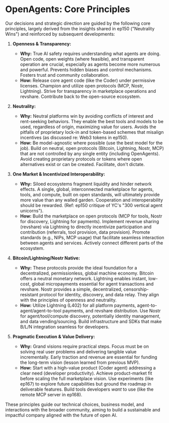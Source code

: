 # OpenAgents: Core Principles

Our decisions and strategic direction are guided by the following core principles, largely derived from the insights shared in ep150 ("Neutrality Wins") and reinforced by subsequent developments:

1.  **Openness & Transparency:**
    *   **Why:** True AI safety requires understanding what agents are doing. Open code, open weights (where feasible), and transparent operation are crucial, especially as agents become more numerous and powerful. Prevents hidden biases and control mechanisms. Fosters trust and community collaboration.
    *   **How:** Release core agent code (like the Coder) under permissive licenses. Champion and utilize open protocols (MCP, Nostr, Lightning). Strive for transparency in marketplace operations and revshare. Contribute back to the open-source ecosystem.

2.  **Neutrality:**
    *   **Why:** Neutral platforms win by avoiding conflicts of interest and rent-seeking behaviors. They enable the best tools and models to be used, regardless of origin, maximizing value for users. Avoids the pitfalls of proprietary lock-in and token-based schemes that misalign incentives (as discussed re: Web3 tokens in ep150).
    *   **How:** Be model-agnostic where possible (use the best model for the job). Build on neutral, open protocols (Bitcoin, Lightning, Nostr, MCP) that are not controlled by any single entity (including OpenAgents). Avoid creating proprietary protocols or tokens where open alternatives exist or can be created. Facilitate, don't dictate.

3.  **One Market & Incentivized Interoperability:**
    *   **Why:** Siloed ecosystems fragment liquidity and hinder network effects. A single, global, interconnected marketplace for agents, tools, and compute, built on open standards, will ultimately provide more value than any walled garden. Cooperation and interoperability should be rewarded. (Ref: ep150 critique of YC's "300 vertical agent unicorns").
    *   **How:** Build the marketplace on open protocols (MCP for tools, Nostr for discovery, Lightning for payments). Implement revenue sharing (revshare) via Lightning to directly incentivize participation and contribution (referrals, tool provision, data provision). Promote standards (e.g., NIPs, MCP usage) that facilitate seamless interaction between agents and services. Actively connect different parts of the ecosystem.

4.  **Bitcoin/Lightning/Nostr Native:**
    *   **Why:** These protocols provide the ideal foundation for a decentralized, permissionless, global machine economy. Bitcoin offers a neutral monetary network. Lightning enables instant, low-cost, global micropayments essential for agent transactions and revshare. Nostr provides a simple, decentralized, censorship-resistant protocol for identity, discovery, and data relay. They align with the principles of openness and neutrality.
    *   **How:** Utilize Lightning (L402) for all platform payments, agent-to-agent/agent-to-tool payments, and revshare distribution. Use Nostr for agent/tool/compute discovery, potentially identity management, and data vending/sourcing. Build infrastructure and SDKs that make B/L/N integration seamless for developers.

5.  **Pragmatic Execution & Value Delivery:**
    *   **Why:** Grand visions require practical steps. Focus must be on solving real user problems and delivering tangible value incrementally. Early traction and revenue are essential for funding the long-term vision (lesson learned from previous MVP).
    *   **How:** Start with a high-value product (Coder agent) addressing a clear need (developer productivity). Achieve product-market fit before scaling the full marketplace vision. Use experiments (like ep167) to explore future capabilities but ground the roadmap in deliverable features. Build tools developers *want* to use (like the remote MCP server in ep168).

These principles guide our technical choices, business model, and interactions with the broader community, aiming to build a sustainable and impactful company aligned with the future of open AI.
